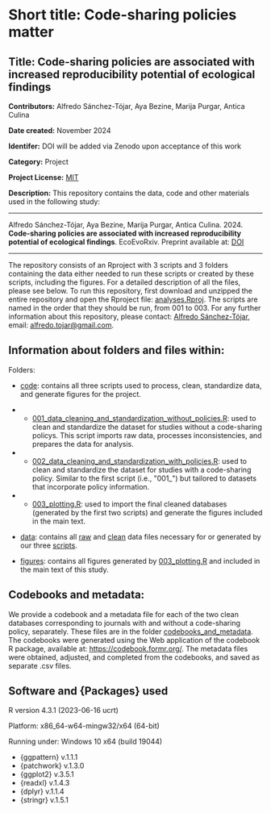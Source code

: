 # Short title: Code-sharing policies matter
## Title: Code-sharing policies are associated with increased reproducibility potential of ecological findings
**Contributors:** Alfredo Sánchez-Tójar, Aya Bezine, Marija Purgar, Antica Culina

**Date created:** November 2024

**Identifer:** DOI will be added via Zenodo upon acceptance of this work

**Category:** Project

**Project License:** [MIT](https://github.com/ASanchez-Tojar/code-sharing_policies_matter/tree/main?tab=MIT-1-ov-file)

**Description:** This repository contains the data, code and other materials used in the following study:

---

Alfredo Sánchez-Tójar, Aya Bezine, Marija Purgar, Antica Culina. 2024. **Code-sharing policies are associated with increased reproducibility potential of ecological findings**. EcoEvoRxiv. Preprint available at: [DOI](https://doi.org/10.32942/X21S7H)

---

The repository consists of an Rproject with 3 scripts and 3 folders containing the data either needed to run these scripts or created by these scripts, including the figures. For a detailed description of all the files, please see below. To run this repository, first download and unzipped the entire repository and open the Rproject file: [analyses.Rproj](https://github.com/ASanchez-Tojar/code-sharing_policies_matter/blob/main/analyses.Rproj). The scripts are named in the order that they should be run, from 001 to 003. For any further information about this repository, please contact: [Alfredo Sánchez-Tójar](https://scholar.google.co.uk/citations?hl=en&user=Sh-Rjq8AAAAJ&view_op=list_works&sortby=pubdate), email: alfredo.tojar@gmail.com. 


## Information about folders and files within:

Folders:
-	[code](https://github.com/ASanchez-Tojar/code-sharing_policies_matter/tree/main/code): contains all three scripts used to process, clean, standardize data, and generate figures for the project.
 - - [001_data_cleaning_and_standardization_without_policies.R](https://github.com/ASanchez-Tojar/code-sharing_policies_matter/blob/main/code/001_data_cleaning_and_standardization_without_policies.R): used to clean and standardize the dataset for studies without a code-sharing policys. This script imports raw data, processes inconsistencies, and prepares the data for analysis.
 - - [002_data_cleaning_and_standardization_with_policies.R](https://github.com/ASanchez-Tojar/code-sharing_policies_matter/blob/main/code/002_data_cleaning_and_standardization_with_policies.R): used to clean and standardize the dataset for studies with a code-sharing policy. Similar to the first script (i.e., "001_") but tailored to datasets that incorporate policy information.
 - - [003_plotting.R](https://github.com/ASanchez-Tojar/code-sharing_policies_matter/blob/main/code/003_plotting.R): used to import the final cleaned databases (generated by the first two scripts) and generate the figures included in the main text. 

- [data](https://github.com/ASanchez-Tojar/code-sharing_policies_matter/tree/main/data): contains all [raw](https://github.com/ASanchez-Tojar/code-sharing_policies_matter/tree/main/data/raw_databases) and [clean](https://github.com/ASanchez-Tojar/code-sharing_policies_matter/tree/main/data/clean_databases) data files necessary for or generated by our three [scripts](https://github.com/ASanchez-Tojar/code-sharing_policies_matter/tree/main/code).
- [figures](https://github.com/ASanchez-Tojar/code-sharing_policies_matter/tree/main/figures): contains all figures generated by [003_plotting.R](https://github.com/ASanchez-Tojar/code-sharing_policies_matter/blob/main/code/003_plotting.R) and included in the main text of this study.

## Codebooks and metadata:
We provide a codebook and a metadata file for each of the two clean databases corresponding to journals with and without a code-sharing policy, separately. These files are in the folder [codebooks_and_metadata](https://github.com/ASanchez-Tojar/code-sharing_policies_matter/tree/main/data/clean_databases/codebooks_and_metadata). The codebooks were generated using the Web application of the codebook R package, available at: https://codebook.formr.org/. The metadata files were obtained, adjusted, and completed from the codebooks, and saved as separate .csv files.

## Software and {Packages} used
R version 4.3.1 (2023-06-16 ucrt)

Platform: x86_64-w64-mingw32/x64 (64-bit)

Running under: Windows 10 x64 (build 19044)

- {ggpattern} v.1.1.1
- {patchwork} v.1.3.0
- {ggplot2} v.3.5.1
- {readxl} v.1.4.3
- {dplyr} v.1.1.4
- {stringr} v.1.5.1
